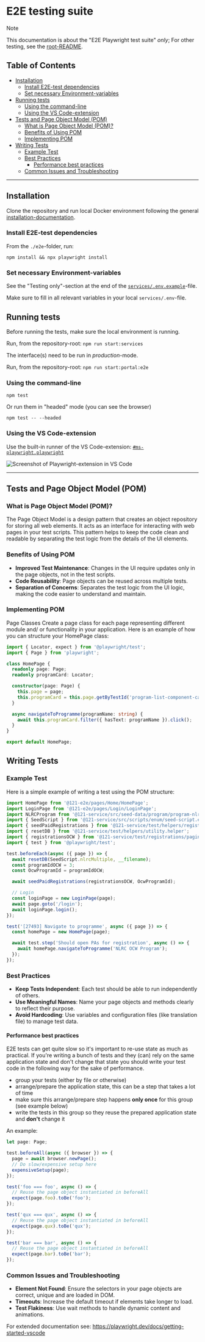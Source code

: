 # E2E testing suite <!-- omit from toc -->

> [!NOTE]
> This documentation is about the "E2E Playwright test suite" _only_;
> For other testing, see the [root-README](../README.md#testing).

## Table of Contents <!-- omit from toc -->

- [Installation](#installation)
  - [Install E2E-test dependencies](#install-e2e-test-dependencies)
  - [Set necessary Environment-variables](#set-necessary-environment-variables)
- [Running tests](#running-tests)
  - [Using the command-line](#using-the-command-line)
  - [Using the VS Code-extension](#using-the-vs-code-extension)
- [Tests and Page Object Model (POM)](#tests-and-page-object-model-pom)
  - [What is Page Object Model (POM)?](#what-is-page-object-model-pom)
  - [Benefits of Using POM](#benefits-of-using-pom)
  - [Implementing POM](#implementing-pom)
- [Writing Tests](#writing-tests)
  - [Example Test](#example-test)
  - [Best Practices](#best-practices)
    - [Performance best practices](#performance-best-practices)
  - [Common Issues and Troubleshooting](#common-issues-and-troubleshooting)

---

## Installation

Clone the repository and run local Docker environment following the general [installation-documentation](../README.md#getting-started).

### Install E2E-test dependencies

From the `./e2e`-folder, run:

```shell
npm install && npx playwright install
```

### Set necessary Environment-variables

See the "Testing only"-section at the end of the [`services/.env.example`](../services/.env.example)-file.

Make sure to fill in all relevant variables in your local `services/.env`-file.

## Running tests

Before running the tests, make sure the local environment is running.

Run, from the repository-root: `npm run start:services`

The interface(s) need to be run in _production_-mode.

Run, from the repository-root: `npm run start:portal:e2e`

### Using the command-line

```shell
npm test
```

Or run them in "headed" mode (you can see the browser)

```shell
npm test -- --headed
```

### Using the VS Code-extension

Use the built-in runner of the VS Code-extension: [`#ms-playwright.playwright`](https://marketplace.visualstudio.com/items?itemName=ms-playwright.playwright)

![Screenshot of Playwright-extension in VS Code](https://github.com/microsoft/playwright/assets/13063165/348e18ff-f819-4caa-8f7e-f16c20724f56)

---

## Tests and Page Object Model (POM)

### What is Page Object Model (POM)?

The Page Object Model is a design pattern that creates an object repository for storing all web elements. It acts as an interface for interacting with web pages in your test scripts. This pattern helps to keep the code clean and readable by separating the test logic from the details of the UI elements.

### Benefits of Using POM

- **Improved Test Maintenance**: Changes in the UI require updates only in the page objects, not in the test scripts.
- **Code Reusability**: Page objects can be reused across multiple tests.
- **Separation of Concerns**: Separates the test logic from the UI logic, making the code easier to understand and maintain.

### Implementing POM

Page Classes
Create a page class for each page representing different module and/ or functionality in your application. Here is an example of how you can structure your HomePage class:

```ts
import { Locator, expect } from '@playwright/test';
import { Page } from 'playwright';

class HomePage {
  readonly page: Page;
  readonly programCard: Locator;

  constructor(page: Page) {
    this.page = page;
    this.programCard = this.page.getByTestId('program-list-component-card');
  }

  async navigateToProgramme(programName: string) {
    await this.programCard.filter({ hasText: programName }).click();
  }
}

export default HomePage;
```

## Writing Tests

### Example Test

Here is a simple example of writing a test using the POM structure:

```ts
import HomePage from '@121-e2e/pages/Home/HomePage';
import LoginPage from '@121-e2e/pages/Login/LoginPage';
import NLRCProgram from '@121-service/src/seed-data/program/program-nlrc-ocw.json';
import { SeedScript } from '@121-service/src/scripts/enum/seed-script.enum';
import { seedPaidRegistrations } from '@121-service/test/helpers/registration.helper';
import { resetDB } from '@121-service/test/helpers/utility.helper';
import { registrationsOCW } from '@121-service/test/registrations/pagination/pagination-data';
import { test } from '@playwright/test';

test.beforeEach(async ({ page }) => {
  await resetDB(SeedScript.nlrcMultiple, __filename);
  const programIdOCW = 3;
  const OcwProgramId = programIdOCW;

  await seedPaidRegistrations(registrationsOCW, OcwProgramId);

  // Login
  const loginPage = new LoginPage(page);
  await page.goto('/login');
  await loginPage.login();
});

test('[27493] Navigate to programme', async ({ page }) => {
  const homePage = new HomePage(page);

  await test.step('Should open PAs for registration', async () => {
    await homePage.navigateToProgramme('NLRC OCW Program');
  });
});
```

### Best Practices

- **Keep Tests Independent**: Each test should be able to run independently of others.
- **Use Meaningful Names**: Name your page objects and methods clearly to reflect their purpose.
- **Avoid Hardcoding**: Use variables and configuration files (like translation file) to manage test data.

#### Performance best practices

E2E tests can get quite slow so it's important to re-use state as much as practical. If you're writing a bunch of tests and they (can) rely on the same application state and don't change that state you should write your test code in the following way for the sake of performance.

- group your tests (either by file or otherwise)
- arrange/prepare the application state, this can be a step that takes a lot of time
- make sure this arrange/prepare step happens **only once** for this group (see example below)
- write the tests in this group so they reuse the prepared application state and **don't** change it

An example:

```typescript
let page: Page;

test.beforeAll(async ({ browser }) => {
  page = await browser.newPage();
  // Do slow/expensive setup here
  expensiveSetup(page);
});

test('foo === foo', async () => {
  // Reuse the page object instantiated in beforeAll
  expect(page.foo).toBe('foo');
});

test('qux === qux', async () => {
  // Reuse the page object instantiated in beforeAll
  expect(page.qux).toBe('qux');
});

test('bar === bar', async () => {
  // Reuse the page object instantiated in beforeAll
  expect(page.bar).toBe('bar');
});
```

### Common Issues and Troubleshooting

- **Element Not Found**: Ensure the selectors in your page objects are correct, unique and are loaded in DOM.
- **Timeouts**: Increase the default timeout if elements take longer to load.
- **Test Flakiness**: Use wait methods to handle dynamic content and animations.

For extended documentation see: <https://playwright.dev/docs/getting-started-vscode>
